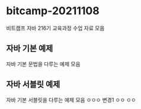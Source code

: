 # bitcamp-20211108
비트캠프 자바 216기 교육과정 수업 자료 모음

## 자바 기본 예제
자바 기본 문법을 다루는 예제 모음

## 자바 서블릿 예제 
자바 기본 서블릿을 다루는 예제 모음
ㅇㅇㅇ
변경1
ㅇㅇ
ㅇㅇ

